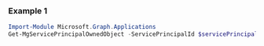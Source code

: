 ### Example 1
```powershell
Import-Module Microsoft.Graph.Applications
Get-MgServicePrincipalOwnedObject -ServicePrincipalId $servicePrincipalId
```
